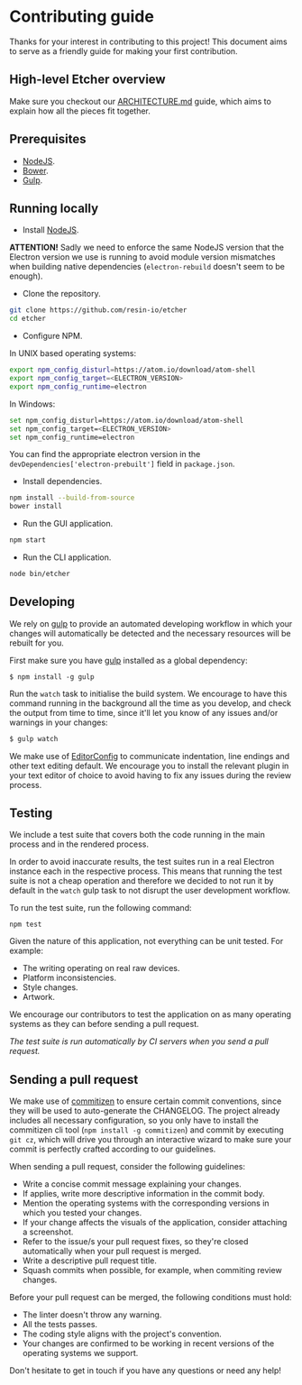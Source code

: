 # Contributing guide

Thanks for your interest in contributing to this project! This document aims to serve as a friendly guide for making your first contribution.

## High-level Etcher overview

Make sure you checkout our [ARCHITECTURE.md](https://github.com/resin-io/etcher/blob/master/docs/ARCHITECTURE.md) guide, which aims to explain how all the pieces fit together.

## Prerequisites

- [NodeJS](https://nodejs.org).
- [Bower](http://bower.io).
- [Gulp](http://gulpjs.com).

## Running locally

- Install [NodeJS](https://nodejs.org/en/).

**ATTENTION!** Sadly we need to enforce the same NodeJS version that the Electron version we use is running to avoid module version mismatches when building native dependencies (`electron-rebuild` doesn't seem to be enough).

- Clone the repository.

```sh
git clone https://github.com/resin-io/etcher
cd etcher
```

- Configure NPM.

In UNIX based operating systems:

```sh
export npm_config_disturl=https://atom.io/download/atom-shell
export npm_config_target=<ELECTRON_VERSION>
export npm_config_runtime=electron
```

In Windows:

```sh
set npm_config_disturl=https://atom.io/download/atom-shell
set npm_config_target=<ELECTRON_VERSION>
set npm_config_runtime=electron
```

You can find the appropriate electron version in the `devDependencies['electron-prebuilt']` field in `package.json`.

- Install dependencies.

```sh
npm install --build-from-source
bower install
```

- Run the GUI application.

```sh
npm start
```

- Run the CLI application.

```sh
node bin/etcher
```

## Developing

We rely on [gulp](http://gulpjs.com) to provide an automated developing workflow in which your changes will automatically be detected and the necessary resources will be rebuilt for you.

First make sure you have [gulp](http://gulpjs.com) installed as a global dependency:

``` shell
$ npm install -g gulp
```

Run the `watch` task to initialise the build system. We encourage to have this command running in the background all the time as you develop, and check the output from time to time, since it'll let you know of any issues and/or warnings in your changes:

``` javascript
$ gulp watch
```

We make use of [EditorConfig](http://editorconfig.org) to communicate indentation, line endings and other text editing default. We encourage you to install the relevant plugin in your text editor of choice to avoid having to fix any issues during the review process.

## Testing

We include a test suite that covers both the code running in the main process and in the rendered process.

In order to avoid inaccurate results, the test suites run in a real Electron instance each in the respective process. This means that running the test suite is not a cheap operation and therefore we decided to not run it by default in the `watch` gulp task to not disrupt the user development workflow.

To run the test suite, run the following command:

``` shell
npm test
```

Given the nature of this application, not everything can be unit tested. For example:

- The writing operating on real raw devices.
- Platform inconsistencies.
- Style changes.
- Artwork.

We encourage our contributors to test the application on as many operating systems as they can before sending a pull request.

*The test suite is run automatically by CI servers when you send a pull request.*

## Sending a pull request

We make use of [commitizen](https://commitizen.github.io/cz-cli/#making-your-repo-commitizen-friendly) to ensure certain commit conventions, since they will be used to auto-generate the CHANGELOG. The project already includes all necessary configuration, so you only have to install the commitizen cli tool (`npm install -g commitizen`) and commit by executing `git cz`, which will drive you through an interactive wizard to make sure your commit is perfectly crafted according to our guidelines.

When sending a pull request, consider the following guidelines:

- Write a concise commit message explaining your changes.
- If applies, write more descriptive information in the commit body.
- Mention the operating systems with the corresponding versions in which you tested your changes.
- If your change affects the visuals of the application, consider attaching a screenshot.
- Refer to the issue/s your pull request fixes, so they're closed automatically when your pull request is merged.
- Write a descriptive pull request title.
- Squash commits when possible, for example, when commiting review changes.

Before your pull request can be merged, the following conditions must hold:

- The linter doesn't throw any warning.
- All the tests passes.
- The coding style aligns with the project's convention.
- Your changes are confirmed to be working in recent versions of the operating systems we support.

Don't hesitate to get in touch if you have any questions or need any help!
